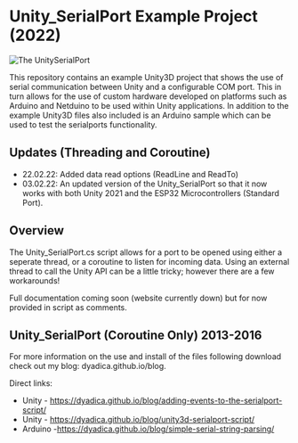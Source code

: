 # Unity_SerialPort Example Project (2022)

![The UnitySerialPort](https://dyadica.github.io/wp-content/uploads/2022/02/21/SP_Full.png)

This repository contains an example Unity3D project that shows the use of serial communication between Unity and a configurable COM port. This in turn allows for the use of custom hardware developed on platforms such as Arduino and Netduino to be used within Unity applications. In addition to the example Unity3D files also included is an Arduino sample which can be used to test the serialports functionality.

## Updates (Threading and Coroutine)
* 22.02.22: Added data read options (ReadLine and ReadTo)
* 03.02.22: An updated version of the Unity_SerialPort so that it now works with both Unity 2021 and the ESP32 Microcontrollers (Standard Port). 

## Overview
The Unity_SerialPort.cs script allows for a port to be opened using either a seperate thread, or a coroutine to listen for incoming data. Using an external thread to call the Unity API can be a little tricky; however there are a few workarounds! 

Full documentation coming soon (website currently down) but for now provided in script as comments.


## Unity_SerialPort (Coroutine Only) 2013-2016

For more information on the use and install of the files following download check out my blog: dyadica.github.io/blog.

Direct links:

* Unity - https://dyadica.github.io/blog/adding-events-to-the-serialport-script/
* Unity - https://dyadica.github.io/blog/unity3d-serialport-script/
* Arduino -https://dyadica.github.io/blog/simple-serial-string-parsing/

